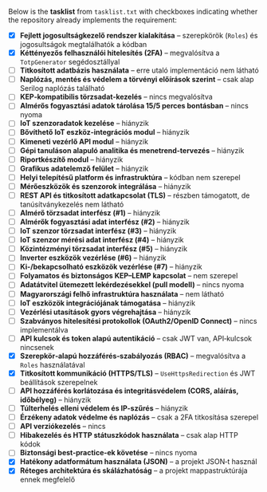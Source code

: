 Below is the **tasklist** from `tasklist.txt` with checkboxes indicating whether the repository already implements the requirement:

- [x] **Fejlett jogosultságkezelő rendszer kialakítása** – szerepkörök (`Roles`) és jogosultságok megtalálhatók a kódban
- [x] **Kéttényezős felhasználói hitelesítés (2FA)** – megvalósítva a `TotpGenerator` segédosztállyal
- [ ] **Titkosított adatbázis használata** – erre utaló implementáció nem látható
- [ ] **Naplózás, mentés és védelem a törvényi előírások szerint** – csak alap Serilog naplózás található
- [ ] **KEP‑kompatibilis törzsadat-kezelés** – nincs megvalósítva
- [ ] **Almérős fogyasztási adatok tárolása 15/5 perces bontásban** – nincs nyoma
- [ ] **IoT szenzoradatok kezelése** – hiányzik
- [ ] **Bővíthető IoT eszköz‑integrációs modul** – hiányzik
- [ ] **Kimeneti vezérlő API modul** – hiányzik
- [ ] **Gépi tanuláson alapuló analitika és menetrend-tervezés** – hiányzik
- [ ] **Riportkészítő modul** – hiányzik
- [ ] **Grafikus adatelemző felület** – hiányzik
- [ ] **Helyi telepítésű platform és infrastruktúra** – kódban nem szerepel
- [ ] **Mérőeszközök és szenzorok integrálása** – hiányzik
- [ ] **REST API és titkosított adatkapcsolat (TLS)** – részben támogatott, de tanúsítványkezelés nem látható
- [ ] **Almérő törzsadat interfész (#1)** – hiányzik
- [ ] **Almérők fogyasztási adat interfész (#2)** – hiányzik
- [ ] **IoT szenzor törzsadat interfész (#3)** – hiányzik
- [ ] **IoT szenzor mérési adat interfész (#4)** – hiányzik
- [ ] **Közintézményi törzsadat interfész (#5)** – hiányzik
- [ ] **Inverter eszközök vezérlése (#6)** – hiányzik
- [ ] **Ki-/bekapcsolható eszközök vezérlése (#7)** – hiányzik
- [ ] **Folyamatos és biztonságos KEP–LEMP kapcsolat** – nem szerepel
- [ ] **Adatátvitel ütemezett lekérdezésekkel (pull modell)** – nincs nyoma
- [ ] **Magyarországi felhő infrastruktúra használata** – nem látható
- [ ] **IoT eszközök integrációjának támogatása** – hiányzik
- [ ] **Vezérlési utasítások gyors végrehajtása** – hiányzik
- [ ] **Szabványos hitelesítési protokollok (OAuth2/OpenID Connect)** – nincs implementálva
- [ ] **API kulcsok és token alapú autentikáció** – csak JWT van, API‑kulcsok nincsenek
- [x] **Szerepkör‑alapú hozzáférés‑szabályozás (RBAC)** – megvalósítva a `Roles` használatával
- [x] **Titkosított kommunikáció (HTTPS/TLS)** – `UseHttpsRedirection` és JWT beállítások szerepelnek
- [ ] **API hozzáférés korlátozása és integritásvédelem (CORS, aláírás, időbélyeg)** – hiányzik
- [ ] **Túlterhelés elleni védelem és IP-szűrés** – hiányzik
- [ ] **Érzékeny adatok védelme és naplózás** – csak a 2FA titkosítása szerepel
- [ ] **API verziókezelés** – nincs
- [ ] **Hibakezelés és HTTP státuszkódok használata** – csak alap HTTP kódok
- [ ] **Biztonsági best-practice-ek követése** – nincs nyoma
- [x] **Hatékony adatformátum használata (JSON)** – a projekt JSON‑t használ
- [x] **Réteges architektúra és skálázhatóság** – a projekt mappastruktúrája ennek megfelelő
